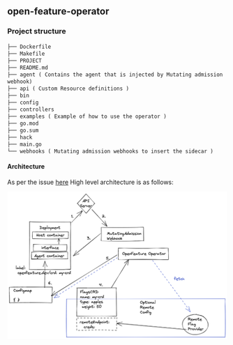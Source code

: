 ## open-feature-operator

### Project structure

```
├── Dockerfile
├── Makefile
├── PROJECT
├── README.md
├── agent ( Contains the agent that is injected by Mutating admission webhook)
├── api ( Custom Resource definitions )
├── bin
├── config
├── controllers
├── examples ( Example of how to use the operator )
├── go.mod
├── go.sum
├── hack
├── main.go
└── webhooks ( Mutating admission webhooks to insert the sidecar )
```

#### Architecture

As per the issue [here](https://github.com/open-feature/research/issues/1)
High level architecture is as follows:

<img src="images/arch-0.png" width="560">